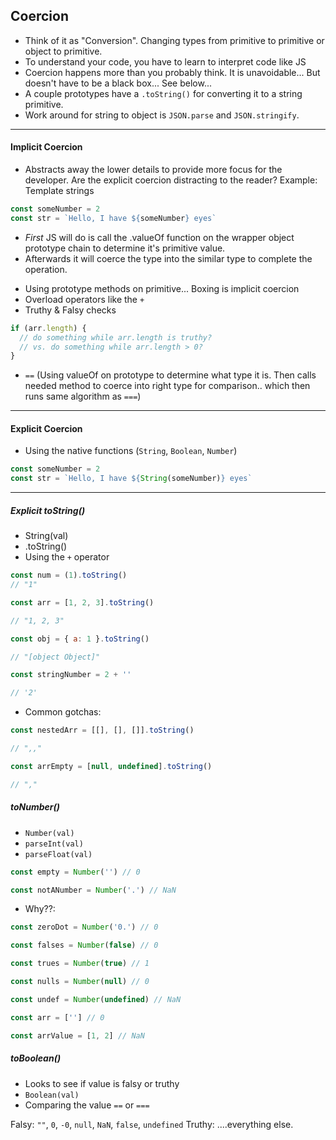 ## Coercion

- Think of it as "Conversion". Changing types from primitive to primitive or object to primitive.
- To understand your code, you have to learn to interpret code like JS
- Coercion happens more than you probably think. It is unavoidable... But doesn't have to be a black box... See below...
- A couple prototypes have a `.toString()` for converting it to a string primitive.
- Work around for string to object is `JSON.parse` and `JSON.stringify`.

---

#### Implicit Coercion

- Abstracts away the lower details to provide more focus for the developer. Are the explicit coercion distracting to the reader? Example: Template strings

```js
const someNumber = 2
const str = `Hello, I have ${someNumber} eyes`
```

- _First_ JS will do is call the .valueOf function on the wrapper object prototype chain to determine it's primitive value.
- Afterwards it will coerce the type into the similar type to complete the operation.

* Using prototype methods on primitive... Boxing is implicit coercion
* Overload operators like the `+`
* Truthy & Falsy checks

```js
if (arr.length) {
  // do something while arr.length is truthy?
  // vs. do something while arr.length > 0?
}
```

- `==` (Using valueOf on prototype to determine what type it is. Then calls needed method to coerce into right type for comparison.. which then runs same algorithm as `===`)

---

#### Explicit Coercion

- Using the native functions (`String`, `Boolean`, `Number`)

```js
const someNumber = 2
const str = `Hello, I have ${String(someNumber)} eyes`
```

---

##### Explicit toString()

- String(val)
- .toString()
- Using the `+` operator

```js
const num = (1).toString()
// "1"

const arr = [1, 2, 3].toString()

// "1, 2, 3"

const obj = { a: 1 }.toString()

// "[object Object]"

const stringNumber = 2 + ''

// '2'
```

- Common gotchas:

```js
const nestedArr = [[], [], []].toString()

// ",,"

const arrEmpty = [null, undefined].toString()

// ","
```

##### toNumber()

- `Number(val)`
- `parseInt(val)`
- `parseFloat(val)`

```js
const empty = Number('') // 0

const notANumber = Number('.') // NaN
```

- Why??:

```js
const zeroDot = Number('0.') // 0

const falses = Number(false) // 0

const trues = Number(true) // 1

const nulls = Number(null) // 0

const undef = Number(undefined) // NaN

const arr = [''] // 0

const arrValue = [1, 2] // NaN
```

##### toBoolean()

- Looks to see if value is falsy or truthy
- `Boolean(val)`
- Comparing the value `==` or `===`

Falsy: `""`, `0`, `-0`, `null`, `NaN`, `false`, `undefined`
Truthy: ....everything else.
